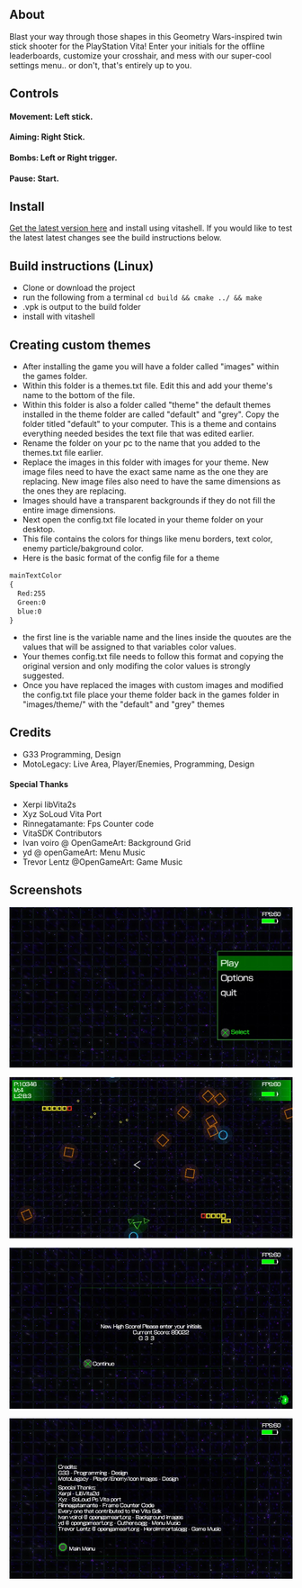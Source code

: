 ## About
Blast your way through those shapes in this Geometry Wars-inspired twin stick shooter for the PlayStation Vita! Enter your initials for the offline leaderboards, customize your crosshair, and mess with our super-cool settings menu.. or don't, that's entirely up to you. 

## Controls
  #### Movement: Left stick. 
  #### Aiming: Right Stick.
  #### Bombs: Left or Right trigger.
  #### Pause: Start.
  
## Install
<a href="https://github.com/G333333/RPPHS/releases/download/v1.0/RPPHS.vpk">Get the latest version here</a> and install using vitashell. If you would like to test the latest latest changes see the build instructions below. 

## Build instructions (Linux)
- Clone or download the project
- run the following from a terminal `cd build && cmake ../ && make`
- .vpk is output to the build folder
- install with vitashell 

## Creating custom themes
- After installing the game you will have a folder called "images" within the games folder. 
- Within this folder is a themes.txt file. Edit this and add your theme's name to the bottom of the file. 
- Within this folder is also a folder called "theme" the default themes installed in the theme folder are called "default" and "grey". Copy the folder titled "default" to your computer. This is a theme and contains everything needed besides the text file that was edited earlier. 
- Rename the folder on your pc to the name that you added to the themes.txt file earlier. 
- Replace the images in this folder with images for your theme. New image files need to have the exact same name as the one they are replacing. New image files also need to have the same dimensions as the ones they are replacing. 
- Images should have a transparent backgrounds if they do not fill the entire image dimensions. 
- Next open the config.txt file located in your theme folder on your desktop.
- This file contains the colors for things like menu borders, text color, enemy particle/bakground color. 
- Here is the basic format of the config file for a theme
```
mainTextColor
{
  Red:255
  Green:0
  blue:0
}
```
- the first line is the variable name and the lines inside the quoutes are the values that will be assigned to that variables color values. 
- Your themes config.txt file needs to follow this format and copying the original version and only modifing the color values is strongly suggested.
- Once you have replaced the images with custom images and modified the config.txt file place your theme folder back in the games folder in "images/theme/" with the "default" and "grey" themes

## Credits
- G33 Programming, Design
- MotoLegacy: Live Area, Player/Enemies, Programming, Design

#### Special Thanks
- Xerpi libVita2s
- Xyz SoLoud Vita Port
- Rinnegatamante: Fps Counter code
- VitaSDK Contributors
- Ivan voiro @ OpenGameArt: Background Grid
- yd @ openGameArt: Menu Music
- Trevor Lentz @OpenGameArt: Game Music

## Screenshots

![Game Menu](screenshots/screen2.jpg?raw=true "Game Menu")

![In Game](screenshots/screen.jpg?raw=true "Game Play")

![High Scores](screenshots/screen1.jpg?raw=true "High Scores")

![Credits](screenshots/screen3.jpg?raw=true "Credits")
